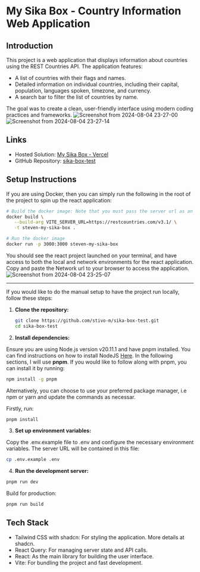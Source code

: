 # My Sika Box - Country Information Web Application

## Introduction

This project is a web application that displays information about countries using the REST Countries API. The application features:

- A list of countries with their flags and names.
- Detailed information on individual countries, including their capital, population, languages spoken, timezone, and currency.
- A search bar to filter the list of countries by name.

The goal was to create a clean, user-friendly interface using modern coding practices and frameworks.
![Screenshot from 2024-08-04 23-27-00](https://github.com/user-attachments/assets/75923b41-f098-477d-81dc-b204ce6e1b64)
![Screenshot from 2024-08-04 23-27-14](https://github.com/user-attachments/assets/cac44c63-9040-45ef-aab7-5513ae49c0ae)


## Links

- Hosted Solution: [My Sika Box - Vercel](https://sika-box-test.vercel.app/)
- GitHub Repository: [sika-box-test](https://github.com/stivo-m/sika-box-test)

## Setup Instructions

If you are using Docker, then you can simply run the following in the root of the project to spin up the react application:

```bash
# Build the docker image: Note that you must pass the server url as an environment variable
docker build \
   --build-arg VITE_SERVER_URL=https://restcountries.com/v3.1/ \
   -t steven-my-sika-box .

# Run the docker image
docker run -p 3000:3000 steven-my-sika-box
```

You should see the react project launched on your terminal, and have access to both the local and network environments for the react application. Copy and paste the Network url to your browser to access the application.
![Screenshot from 2024-08-04 23-25-07](https://github.com/user-attachments/assets/545cd2ce-4efa-483e-b56a-70f840bcf675)

---

If you would like to do the manual setup to have the project run locally, follow these steps:

1. **Clone the repository:**

   ```bash
   git clone https://github.com/stivo-m/sika-box-test.git
   cd sika-box-test
   ```

2. **Install dependencies:**

Ensure you are using Node.js version v20.11.1 and have pnpm installed. You can find instructions on how to install NodeJS [Here](https://nodejs.org/en/download/package-manager). In the following sections, I will use **pnpm**. If you would like to follow along with pnpm, you can install it by running:

```bash
npm install -g pnpm
```

Alternatively, you can choose to use your preferred package manager, i.e npm or yarn and update the commands as necessar.

Firstly, run:

```bash
pnpm install
```

3. **Set up environment variables:**

Copy the .env.example file to .env and configure the necessary environment variables. The server URL will be contained in this file:

```bash
cp .env.example .env
```

4. **Run the development server:**

```bash
pnpm run dev
```

Build for production:

```bash
pnpm run build
```

## Tech Stack

- Tailwind CSS with shadcn: For styling the application. More details at shadcn.
- React Query: For managing server state and API calls.
- React: As the main library for building the user interface.
- Vite: For bundling the project and fast development.
